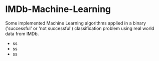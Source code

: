 # IMDb-Machine-Learning
Some implemented Machine Learning algorithms applied in a binary ('successful' or 'not successful') classification problem using real world data from IMDb.
* ss
* ss
* ss 

